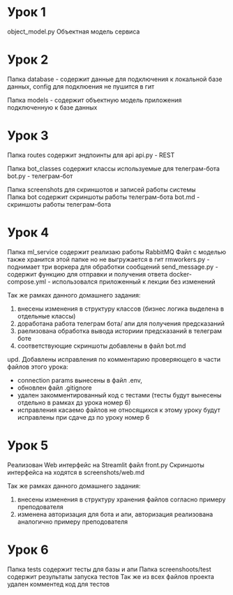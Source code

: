 # Урок 1
object_model.py Объектная модель сервиса

# Урок 2
Папка database - содержит данные для подключения к локальной базе данных, config для подклюения не пушится в гит

Папка models - содержит объектную модель приложения подключенную к базе данных

# Урок 3
Папка routes содержит эндпоинты для api
api.py - REST

Папка bot_classes содержит классы используемые для телеграм-бота
bot.py - телеграм-бот

Папка screenshots для скриншотов и записей работы системы  
Папка bot содержит скриншоты работы телеграм-бота
bot.md - скриншоты работы телеграм-бота

# Урок 4

Папка ml_service содержит реализаю работы RabbitMQ
Файл с моделью также хранится этой папке но не выгружается в гит
rmworkers.py - поднимает три воркера для обработки сообщений
send_message.py - содержит функцию для отправки и получения ответа
docker-compose.yml - использовался приложенный к лекции без изменений

Так же рамках данного домашнего задания:
1. внесены изменения в структуру классов (бизнес логика выделена в отдельные классы)
2. доработана работа телеграм бота/ апи для получения предсказаний
3. раелизована обработка вывода историии предсказаний в телеграм боте 
4. соответствующие скриншоты добавлены в файл bot.md


upd. Добавлены исправления по комментарию проверяющего в части файлов этого урока:
- connection params вынесены в файл .env,
- обновлен файл .gitignore
- удален закомментированный код с тестами (тесты будут вынесены отдельно в рамках дз урока номер 6)
- исправления касаемо файлов не относящихся к этому уроку будут исправлены при сдаче дз по уроку номер 6

# Урок 5

Реализован Web интерфейс на Streamlit файл front.py
Скриншоты интерфейса на ходятся в screenshots/web.md

Так же рамках данного домашнего задания:
1. внесены изменения в структуру хранения файлов согласно примеру преподователя
2. изменена авторизация для бота и апи, авторизация реализована аналогично примеру преподователя

# Урок 6

Папка tests содержит тесты для базы и апи
Папка screenshoots/test содержит результаты запуска тестов
Так же из всех файлов проекта удален комментед код для тестов



